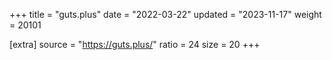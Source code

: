 +++
title = "guts.plus"
date = "2022-03-22"
updated = "2023-11-17"
weight = 20101

[extra]
source = "https://guts.plus/"
ratio = 24
size = 20
+++

